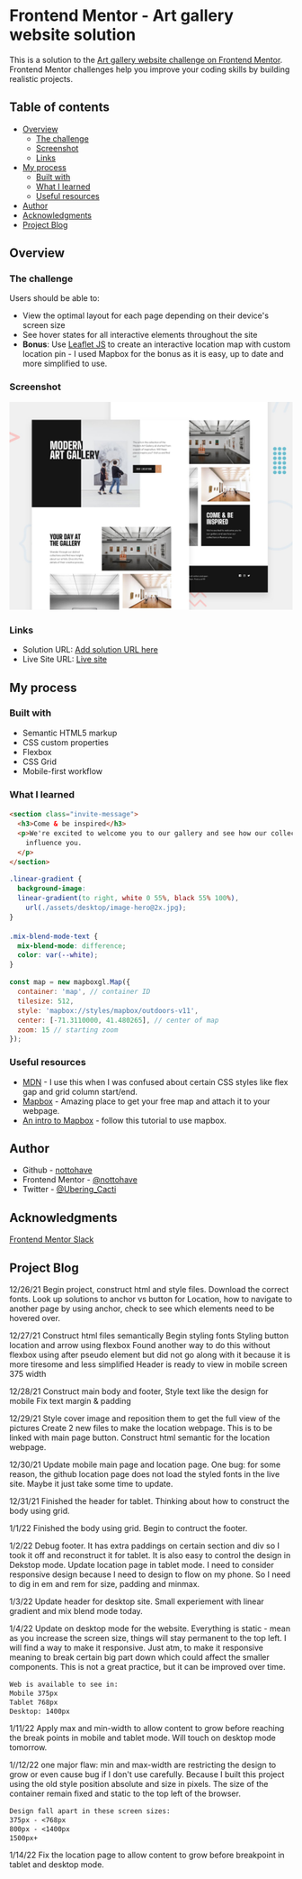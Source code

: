 # Frontend Mentor - Art gallery website solution

This is a solution to the [Art gallery website challenge on Frontend Mentor](https://www.frontendmentor.io/challenges/art-gallery-website-yVdrZlxyA). Frontend Mentor challenges help you improve your coding skills by building realistic projects. 

## Table of contents

- [Overview](#overview)
  - [The challenge](#the-challenge)
  - [Screenshot](#screenshot)
  - [Links](#links)
- [My process](#my-process)
  - [Built with](#built-with)
  - [What I learned](#what-i-learned)
  - [Useful resources](#useful-resources)
- [Author](#author)
- [Acknowledgments](#acknowledgments)
- [Project Blog](#projectblog)


## Overview

### The challenge

Users should be able to:

- View the optimal layout for each page depending on their device's screen size
- See hover states for all interactive elements throughout the site
- **Bonus**: Use [Leaflet JS](https://leafletjs.com/) to create an interactive location map with custom location pin - I used Mapbox for the bonus as it is easy, up to date and more simplified to use.

### Screenshot

![preview](./preview.jpg)


### Links

- Solution URL: [Add solution URL here](https://your-solution-url.com)
- Live Site URL: [Live site](https://nottohave.github.io/Art-Gallery-Website/)

## My process

### Built with

- Semantic HTML5 markup
- CSS custom properties
- Flexbox
- CSS Grid
- Mobile-first workflow

### What I learned

```html
<section class="invite-message">
  <h3>Come & be inspired</h3>
  <p>We're excited to welcome you to our gallery and see how our collections 
    influence you.
  </p>
</section>  
```
```css
.linear-gradient {
  background-image:
  linear-gradient(to right, white 0 55%, black 55% 100%),
    url(./assets/desktop/image-hero@2x.jpg);
}

.mix-blend-mode-text {
  mix-blend-mode: difference;
  color: var(--white);
}
```
```js
const map = new mapboxgl.Map({
  container: 'map', // container ID
  tilesize: 512,
  style: 'mapbox://styles/mapbox/outdoors-v11', 
  center: [-71.3110000, 41.480265], // center of map
  zoom: 15 // starting zoom
});
```


### Useful resources

- [MDN](https://developer.mozilla.org/en-US/docs/Learn) - I use this when I was confused about certain CSS styles like flex gap and grid column start/end.
- [Mapbox](https://www.mapbox.com/) - Amazing place to get your free map and attach it to your webpage.
- [An intro to Mapbox](https://www.youtube.com/watch?v=xqziMlFkDA0) - follow this tutorial to use mapbox.

## Author

- Github - [nottohave](https://github.com/nottohave)
- Frontend Mentor - [@nottohave](https://www.frontendmentor.io/profile/nottohave)
- Twitter - [@Ubering_Cacti](https://twitter.com/Ubering_Cacti)


## Acknowledgments
[Frontend Mentor Slack](https://www.frontendmentor.io/slack)

## Project Blog


12/26/21
    Begin project, construct html and style files.
    Download the correct fonts.
    Look up solutions to anchor vs button for Location,
    how to navigate to another page by using anchor,
    check to see which elements need to be hovered over.
    
12/27/21
    Construct html files semantically
    Begin styling fonts
    Styling button location and arrow using flexbox
    Found another way to do this without flexbox using after pseudo element but did not go along with it because it is more tiresome and less simplified
    Header is ready to view in mobile screen 375 width

12/28/21
    Construct main body and footer,
    Style text like the design for mobile
    Fix text margin & padding

12/29/21
    Style cover image and reposition them to get the full view of the pictures
    Create 2 new files to make the location webpage. This is to be linked with main page button.
    Construct html semantic for the location webpage.

12/30/21
    Update mobile main page and location page.
    One bug: for some reason, the github location page does not load the styled fonts in the live site. Maybe it just take some time to update. 

12/31/21
    Finished the header for tablet.
    Thinking about how to construct the body using grid.

1/1/22
    Finished the body using grid.
    Begin to contruct the footer.

1/2/22
    Debug footer. It has extra paddings on certain section and div so I took it off and reconstruct it for tablet. It is also easy to control the design in Dekstop mode.
    Update location page in tablet mode.
    I need to consider responsive design because I need to design to flow on my phone. So I need to dig in em and rem for size, padding and minmax.

1/3/22
    Update header for desktop site.
    Small experiement with linear gradient and mix blend mode today.

1/4/22
    Update on desktop mode for the website.
    Everything is static - mean as you increase the screen size, things will stay permanent to the top left. I will find a way to make it responsive. Just atm, to make it responsive meaning to break certain big part down which could affect the smaller components. This is not a great practice, but it can be improved over time. 

    Web is available to see in:
    Mobile 375px
    Tablet 768px
    Desktop: 1400px

1/11/22
    Apply max and min-width to allow content to grow before reaching the break points in mobile and tablet mode. Will touch on desktop mode tomorrow. 

1//12/22
    one major flaw: min and max-width are restricting the design to grow or even cause bug if I don't use carefully. Because I built this project using the old style position absolute and size in pixels. The size of the container remain fixed and static to the top left of the browser. 

    Design fall apart in these screen sizes:
    375px - <768px
    800px - <1400px
    1500px+

1/14/22
    Fix the location page to allow content to grow before breakpoint in tablet and desktop mode.